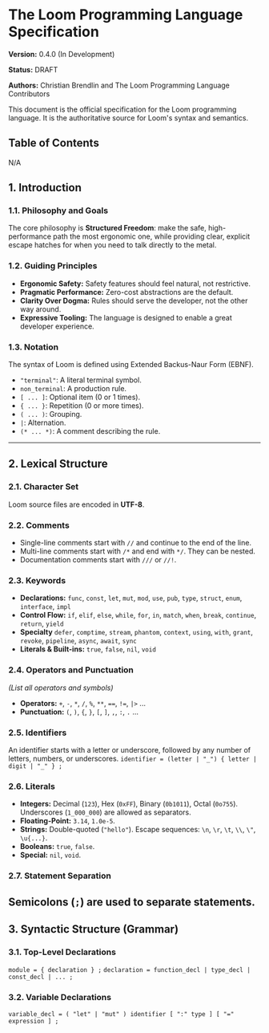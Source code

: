 # The Loom Programming Language Specification

**Version:** 0.4.0 (In Development)

**Status:** DRAFT

**Authors:** Christian Brendlin and The Loom Programming Language Contributors

This document is the official specification for the Loom programming language. It is the authoritative source for Loom's syntax and semantics.

## Table of Contents
<!-- You can add a ToC here as the document grows -->
N/A

## 1. Introduction

### 1.1. Philosophy and Goals
The core philosophy is **Structured Freedom**: make the safe, high-performance path the most ergonomic one, while providing clear, explicit escape hatches for when you need to talk directly to the metal.

### 1.2. Guiding Principles
*   **Ergonomic Safety:** Safety features should feel natural, not restrictive.
*   **Pragmatic Performance:** Zero-cost abstractions are the default.
*   **Clarity Over Dogma:** Rules should serve the developer, not the other way around.
*   **Expressive Tooling:** The language is designed to enable a great developer experience.

### 1.3. Notation
The syntax of Loom is defined using Extended Backus-Naur Form (EBNF).
*   `"terminal"`: A literal terminal symbol.
*   `non_terminal`: A production rule.
*   `[ ... ]`: Optional item (0 or 1 times).
*   `{ ... }`: Repetition (0 or more times).
*   `( ... )`: Grouping.
*   `|`: Alternation.
*   `(* ... *)`: A comment describing the rule.

---

## 2. Lexical Structure

### 2.1. Character Set
Loom source files are encoded in **UTF-8**.

### 2.2. Comments
*   Single-line comments start with `//` and continue to the end of the line.
*   Multi-line comments start with `/*` and end with `*/`. They can be nested.
*   Documentation comments start with `///` or `//!`.

### 2.3. Keywords
*   **Declarations:** `func`, `const`, `let`, `mut`, `mod`, `use`, `pub`, `type`, `struct`, `enum`, `interface`, `impl`
*   **Control Flow:** `if`, `elif`, `else`, `while`, `for`, `in`, `match`, `when`, `break`, `continue`, `return`, `yield`
*   **Specialty** `defer`, `comptime`, `stream`, `phantom`, `context`, `using`, `with`, `grant`, `revoke`, `pipeline`, `async`, `await`, `sync`
*   **Literals & Built-ins:** `true`, `false`, `nil`, `void`

### 2.4. Operators and Punctuation
*(List all operators and symbols)*
*   **Operators:** `+`, `-`, `*`, `/`, `%`, `**`, `==`, `!=`, `|>` ...
*   **Punctuation:** `(`, `)`, `{`, `}`, `[`, `]`, `,`, `:`, `.` ...

### 2.5. Identifiers
An identifier starts with a letter or underscore, followed by any number of letters, numbers, or underscores.
`identifier = (letter | "_") { letter | digit | "_" } ;`

### 2.6. Literals
*   **Integers:** Decimal (`123`), Hex (`0xFF`), Binary (`0b1011`), Octal (`0o755`). Underscores (`1_000_000`) are allowed as separators.
*   **Floating-Point:** `3.14`, `1.0e-5`.
*   **Strings:** Double-quoted (`"hello"`). Escape sequences: `\n`, `\r`, `\t`, `\\`, `\"`, `\u{...}`.
*   **Booleans:** `true`, `false`.
*   **Special:** `nil`, `void`.

### 2.7. Statement Separation
Semicolons (`;`) are used to separate statements.
---

## 3. Syntactic Structure (Grammar)

### 3.1. Top-Level Declarations
`module = { declaration } ;`
`declaration = function_decl | type_decl | const_decl | ... ;`

### 3.2. Variable Declarations
`variable_decl = ( "let" | "mut" ) identifier [ ":" type ] [ "=" expression ] ;`

